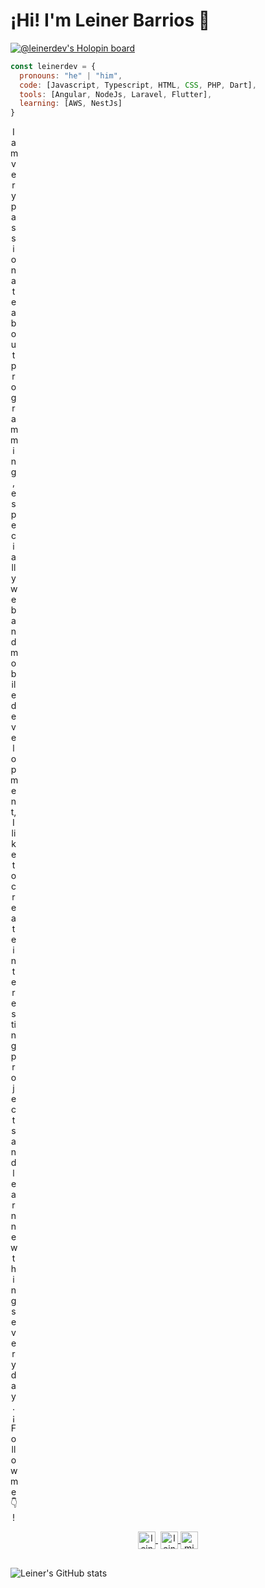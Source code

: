 # ¡Hi! I'm Leiner Barrios 👋
[![@leinerdev's Holopin board](https://holopin.io/api/user/board?user=leinerdev)](https://holopin.io/@leinerdev)
```js
const leinerdev = {
  pronouns: "he" | "him",
  code: [Javascript, Typescript, HTML, CSS, PHP, Dart],
  tools: [Angular, NodeJs, Laravel, Flutter],
  learning: [AWS, NestJs]
}
```

<p align="center" style='width:10px'>
I am very passionate about programming, especially web and mobile development, I like to create interesting projects and learn new things every day.
  <br/>
  ¡Follow me 👇!
</p>

<p align="center">
   <a href="https://www.linkedin.com/in/leinerbarrios/" target="blank" style='margin-right:4px'>
    <img align="center" src="https://cdn.jsdelivr.net/npm/simple-icons@3.0.1/icons/linkedin.svg" alt="leinerdev" height="28px" width="28px" />
  </a>
  <a href="https://www.instagram.com/leinerdev_/" target="blank">
    <img align="center" src="https://cdn.jsdelivr.net/npm/simple-icons@3.0.1/icons/instagram.svg" alt="leinerdev" height="28px" width="28px" />
  </a>
  <a href="https://twitter.com/leinerdev" target="blank">
    <img align="center" src="https://cdn.jsdelivr.net/npm/simple-icons@3.0.1/icons/twitter.svg" alt="midudev" height="28px" width="28px" />
  </a>
</p>

##

![Leiner's GitHub stats](https://github-readme-stats.vercel.app/api?username=leinerdev)
